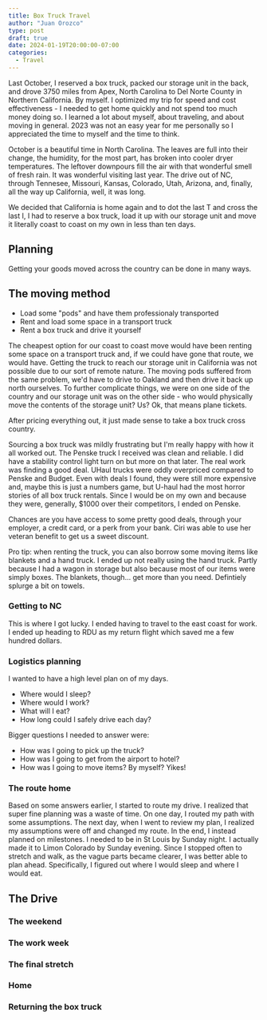 ```yaml
---
title: Box Truck Travel
author: "Juan Orozco"
type: post
draft: true
date: 2024-01-19T20:00:00-07:00
categories:
  - Travel
---
```


Last October, I reserved a box truck, packed our storage unit in the back, and drove 3750 miles from Apex, North Carolina to Del Norte County in Northern California. By myself. I optimized my trip for speed and cost effectiveness - I needed to get home quickly and not spend too much money doing so. I learned a lot about myself, about traveling, and about moving in general. 2023 was not an easy year for me personally so I appreciated the time to myself and the time to think.

October is a beautiful time in North Carolina. The leaves are full into their change, the humidity, for the most part, has broken into cooler dryer temperatures. The leftover downpours fill the air with that wonderful smell of fresh rain. It was wonderful visiting last year. The drive out of NC, through Tennesee, Missouri, Kansas, Colorado, Utah, Arizona, and, finally, all the way up California, well, it was long.

We decided that California is home again and to dot the last T and cross the last I, I had to reserve a box truck, load it up with our storage unit and move it literally coast to coast on my own in less than ten days.

## Planning

Getting your goods moved across the country can be done in many ways.

## The moving method

- Load some "pods" and have them professionaly transported
- Rent and load some space in a transport truck
- Rent a box truck and drive it yourself

The cheapest option for our coast to coast move would have been renting some space on a transport truck and, if we could have gone that route, we would have. Getting the truck to reach our storage unit in California was not possible due to our sort of remote nature. The moving pods suffered from the same problem, we'd have to drive to Oakland and then drive it back up north ourselves. To further complicate things, we were on one side of the country and our storage unit was on the other side - who would physically move the contents of the storage unit? Us? Ok, that means plane tickets.

After pricing everything out, it just made sense to take a box truck cross country.

Sourcing a box truck was mildly frustrating but I'm really happy with how it all worked out. The Penske truck I received was clean and reliable. I did have a stability control light turn on but more on that later. The real work was finding a good deal. UHaul trucks were oddly overpriced compared to Penske and Budget. Even with deals I found, they were still more expensive and, maybe this is just a numbers game, but U-haul had the most horror stories of all box truck rentals. Since I would be on my own and because they were, generally, $1000 over their competitors, I ended on Penske.

Chances are you have access to some pretty good deals, through your employer, a credit card, or a perk from your bank. Ciri was able to use her veteran benefit to get us a sweet discount.

Pro tip: when renting the truck, you can also borrow some moving items like blankets and a hand truck. I ended up not really using the hand truck. Partly because I had a wagon in storage but also because most of our items were simply boxes. The blankets, though... get more than you need. Defintiely splurge a bit on towels.

### Getting to NC

This is where I got lucky. I ended having to travel to the east coast for work. I ended up heading to RDU as my return flight which saved me a few hundred dollars.

### Logistics planning

I wanted to have a high level plan on of my days.

- Where would I sleep?
- Where would I work?
- What will I eat?
- How long could I safely drive each day?

Bigger questions I needed to answer were:

- How was I going to pick up the truck?
- How was I going to get from the airport to hotel?
- How was I going to move items? By myself? Yikes!

### The route home

Based on some answers earlier, I started to route my drive. I realized that super fine planning was a waste of time. On one day, I routed my path with some assumptions. The next day, when I went to review my plan, I realized my assumptions were off and changed my route. In the end, I instead planned on milestones. I needed to be in St Louis by Sunday night. I actually made it to Limon Colorado by Sunday evening. Since I stopped often to stretch and walk, as the vague parts became clearer, I was better able to plan ahead. Specifically, I figured out where I would sleep and where I would eat.

## The Drive

### The weekend

### The work week

### The final stretch

### Home

### Returning the box truck
